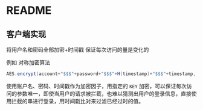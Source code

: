 # README

## 客户端实现

将用户名和密码全部加密+时间戳 保证每次访问的量是变化的

例如 对称加密算法

```java
AES.encrypt(account+"$$$"+password+"$$$"+H(timestamp)+"$$$"+timestamp, encryptKey);
```

使用账户名、密码、时间戳作为加密因子，用指定的 `KEY` 加密，可以保证每次访问的参数唯一，即使当用户的请求被拦截，也难以猜测出用户的登录信息，直接使用拦截的串进行登录，用时间戳比对来过滤已经过时的值。
















